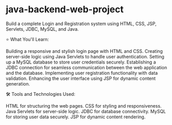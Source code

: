 # java-backend-web-project
Build a complete Login and Registration system using HTML, CSS, JSP, Servlets, JDBC, MySQL, and Java.

⭐️ What You'll Learn:

Building a responsive and stylish login page with HTML and CSS.
Creating server-side logic using Java Servlets to handle user authentication.
Setting up a MySQL database to store user credentials securely.
Establishing a JDBC connection for seamless communication between the web application and the database.
Implementing user registration functionality with data validation.
Enhancing the user interface using JSP for dynamic content generation.

🛠 Tools and Technologies Used:

HTML for structuring the web pages.
CSS for styling and responsiveness.
Java Servlets for server-side logic.
JDBC for database connectivity.
MySQL for storing user data securely.
JSP for dynamic content rendering.
